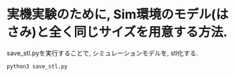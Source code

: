 # 実機実験のために, Sim環境のモデル(はさみ)と全く同じサイズを用意する方法.

save_stl.pyを実行することで, シミュレーションモデルを, stl化する.

```
python3 save_stl.py
```
